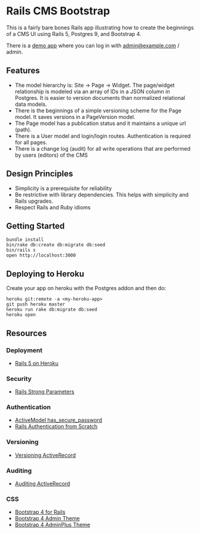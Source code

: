 # Rails CMS Bootstrap

This is a fairly bare bones Rails app illustrating how to create the beginnings of a CMS UI using Rails 5, Postgres 9, and Bootstrap 4.

There is a [demo app](https://rails-cms-bootstrap.herokuapp.com) where you can log in with
admin@example.com / admin.

## Features

* The model hierarchy is: Site -> Page -> Widget. The page/widget relationship
  is modeled via an array of IDs in a JSON column in Postgres. It is easier to version documents
  than normalized relational data models.
* There is the beginnings of a simple versioning scheme for the Page model. It saves versions in a PageVersion model.
* The Page model has a publication status and it maintains a unique url (path).
* There is a User model and login/login routes. Authentication is required for all pages.
* There is a change log (audit) for all write operations that are performed by users (editors) of the CMS

## Design Principles

* Simplicity is a prerequisite for reliability
* Be restrictive with library dependencies. This helps with simplicity and Rails upgrades.
* Respect Rails and Ruby idioms

## Getting Started

```
bundle install
bin/rake db:create db:migrate db:seed
bin/rails s
open http://localhost:3000
```

## Deploying to Heroku

Create your app on heroku with the Postgres addon and then do:

```
heroku git:remote -a <my-heroku-app>
git push heroku master
heroku run rake db:migrate db:seed
heroku open
```

## Resources

### Deployment

* [Rails 5 on Heroku](https://devcenter.heroku.com/articles/getting-started-with-rails5)

### Security

* [Rails Strong Parameters](http://edgeapi.rubyonrails.org/classes/ActionController/StrongParameters.html)

### Authentication

* [ActiveModel has_secure_password](http://api.rubyonrails.org/classes/ActiveModel/SecurePassword/ClassMethods.html)
* [Rails Authentication from Scratch](
http://railscasts.com/episodes/250-authentication-from-scratch)

### Versioning

* [Versioning ActiveRecord](https://github.com/jmckible/version_fu/wiki/State-of-the-Project)

### Auditing

* [Auditing ActiveRecord](https://github.com/collectiveidea/audited)

### CSS

* [Bootstrap 4 for Rails](https://github.com/twbs/bootstrap-rubygem)
* [Bootstrap 4 Admin Theme](http://www.bootstrapzero.com/bootstrap-template/bootstrap-4-admin-dashboard)
* [Bootstrap 4 AdminPlus Theme](http://themeforest.net/item/adminplus-premium-bootstrap-4-admin-dashboard/full_screen_preview/14601290)
